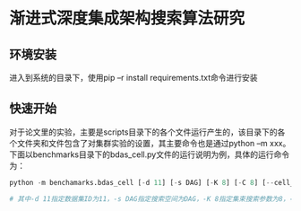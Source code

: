 # 渐进式深度集成架构搜索算法研究
## 环境安装
进入到系统的目录下，使用pip –r install requirements.txt命令进行安装
## 快速开始
对于论文里的实验，主要是scripts目录下的各个文件运行产生的，该目录下的各个文件夹和文件包含了对集群实验的设置，其主要命令也是通过python –m xxx。下面以benchmarks目录下的bdas_cell.py文件的运行说明为例，具体的运行命令为：
```python
python -m benchamarks.bdas_cell [-d 11] [-s DAG] [-K 8] [-C 8] [--cell_time_limit=120] [--model_time_limit=960] [--strategy=best]

# 其中-d 11指定数据集ID为11，-s DAG指定搜索空间为DAG，-K 8指定集束搜索参数为8，-C 8指定最大Cell数量为8，--cell_timme_limit=120指定每个Cell的最大运行时间为120，-- model_time_limit=960指定每个深度集成架构的运行时间为960秒，--strategy best指定每次保留最优的K个架构。
```
